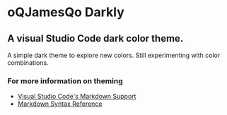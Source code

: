 # oQJamesQo Darkly
## A visual Studio Code dark color theme.
A simple dark theme to explore new colors. Still experimenting with color combinations.

### For more information on theming
* [Visual Studio Code's Markdown Support](http://code.visualstudio.com/docs/languages/markdown)
* [Markdown Syntax Reference](https://help.github.com/articles/markdown-basics/)
